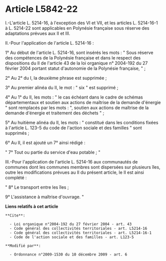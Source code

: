 # Article L5842-22

I.-L'article L. 5214-16, à l'exception des VI et VII, et les articles L. 5214-16-1 à L. 5214-22 sont applicables en Polynésie
française sous réserve des adaptations prévues aux II et III. 

II.-Pour l'application de l'article L. 5214-16 : 

1° Au début de l'article L. 5214-16, sont insérés les mots : " Sous réserve des compétences de la Polynésie française et dans
le respect des dispositions du II de l'article 43 de la loi organique n° 2004-192 du 27 février 2004 portant statut
d'autonomie de la Polynésie française, " ; 

2° Au 2° du I, la deuxième phrase est supprimée ; 

3° Au premier alinéa du II, le mot : " six " est supprimé ; 

4° Au 1° du II, les mots : " le cas échéant dans le cadre de schémas départementaux et soutien aux actions de maîtrise de la
demande d'énergie " sont remplacés par les mots : ", soutien aux actions de maîtrise de la demande d'énergie et traitement
des déchets " ; 

5° Au huitième alinéa du II, les mots : " constitué dans les conditions fixées à l'article L. 123-5 du code de l'action
sociale et des familles " sont supprimés ; 

6° Au II, il est ajouté un 7° ainsi rédigé : 

" 7° Tout ou partie du service d'eau potable ; " 

III.-Pour l'application de l'article L. 5214-16 aux communautés de communes dont les communes membres sont dispersées sur
plusieurs îles, outre les modifications prévues au II du présent article, le II est ainsi complété : 

" 8° Le transport entre les îles ; 

9° L'assistance à maîtrise d'ouvrage. "

**Liens relatifs à cet article**

	**Cite**:

	  - Loi organique n°2004-192 du 27 février 2004 - art. 43
	  - Code général des collectivités territoriales - art. L5214-16
	  - Code général des collectivités territoriales - art. L5214-16-1
	  - Code de l'action sociale et des familles - art. L123-5

	**Modifié par**:

	  - Ordonnance n°2009-1530 du 10 décembre 2009 - art. 6
